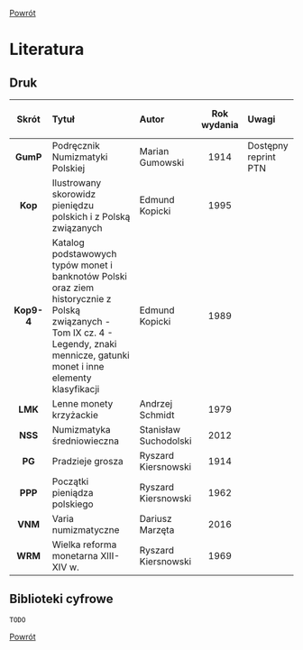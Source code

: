 [Powrót](https://numizmatyka.satola.net)


# Literatura

## Druk

|&nbsp;&nbsp; Skrót &nbsp;&nbsp;| Tytuł | Autor | Rok wydania | Uwagi |
| :-: | :- | :- | :-: | :- |
| **GumP** | Podręcznik Numizmatyki Polskiej | Marian Gumowski | 1914 | Dostępny reprint PTN |
| **Kop** | Ilustrowany skorowidz pieniędzu polskich i z Polską związanych | Edmund Kopicki | 1995 |  |
| **Kop9-4** | Katalog podstawowych typów monet i banknotów Polski oraz ziem historycznie z Polską związanych - Tom IX cz. 4 - Legendy, znaki mennicze, gatunki monet i inne elementy klasyfikacji | Edmund Kopicki | 1989 |  |
| **LMK** | Lenne monety krzyżackie | Andrzej Schmidt | 1979 |  |
| **NSS** | Numizmatyka średniowieczna | Stanisław Suchodolski | 2012 |  |
| **PG** | Pradzieje grosza | Ryszard Kiersnowski | 1914 |  |
| **PPP** | Początki pieniądza polskiego | Ryszard Kiersnowski | 1962 |  |
| **VNM** | Varia numizmatyczne | Dariusz Marzęta | 2016 |  |
| **WRM** | Wielka reforma monetarna XIII-XIV w. | Ryszard Kiersnowski | 1969 |  |

## Biblioteki cyfrowe
`TODO`


[Powrót](https://numizmatyka.satola.net)